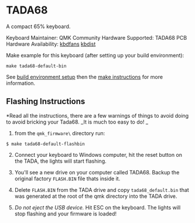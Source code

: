 TADA68
======

A compact 65% keyboard.

Keyboard Maintainer: QMK Community
Hardware Supported: TADA68 PCB
Hardware Availability: [kbdfans](https://kbdfans.myshopify.com/products/tada68-mechanical-keyboard-gateron-swtich-65-layout-dye-sub-keycaps-cherry-profils?variant=34710238797) [kbdist](http://www.kbdist.com/shop/saber-68)

Make example for this keyboard (after setting up your build environment):

    make tada68-default-bin

See [build environment setup](https://docs.qmk.fm/build_environment_setup.html) then the [make instructions](https://docs.qmk.fm/make_instructions.html) for more information.

## Flashing Instructions

*Read all the instructions, there are a few warnings of things to avoid doing to avoid bricking your Tada68. _It is much too easy to do!  _

1) from the `qmk_firmware\` directory run:
```
$ make tada68-default-flashbin
```

2) Connect your keyboard to Windows computer, hit the reset button on the TADA, the lights will start flashing.

3) You'll see a new drive on your computer called TADA68. Backup the original factory `FLASH.BIN` file thats inside it.

4) Delete `FLASH.BIN` from the TADA drive and copy `tada68_default.bin` that was generated at the root of the qmk directory into the TADA drive.

5) *Do not eject the USB device.* Hit ESC on the keyboard. The lights will stop flashing and your firmware is loaded!
